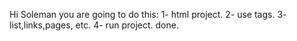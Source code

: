 Hi Soleman 
you are going to do this:
1- html project.
2- use tags.
3- list,links,pages, etc.
4- run project.
done. 
